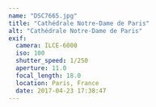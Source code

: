 ```yaml
---
name: "DSC7665.jpg"
title: "Cathédrale Notre-Dame de Paris"
alt: "Cathédrale Notre-Dame de Paris"
exif:
  camera: ILCE-6000
  iso: 100
  shutter_speed: 1/250
  aperture: 11.0
  focal_length: 18.0
  location: Paris, France
  date: 2017-04-23 17:38:47
---
```

